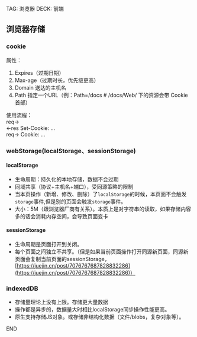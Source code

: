 TAG: 浏览器
DECK: 前端


## 浏览器存储

### cookie  
属性：  

1. Expires（过期日期）
2. Max-age（过期时长，优先级更高）
3. Domain 送达的主机名
4. Path 指定一个URL（例：Path=/docs # /docs/Web/ 下的资源会带 Cookie 首部）  

使用流程：  
req->   
<-res Set-Cookie: ...  
req-> Cookie: ...   
  
### webStorage(localStorage、sessionStorage)  
#### localStorage  

- 生命周期：持久化的本地存储，数据不会过期
- 同域共享（协议+主机名+端口），受同源策略的限制
- 当本页操作（新增、修改、删除）了`localStorage`的时候，本页面不会触发`storage`事件,但是别的页面会触发`storage`事件。
- 大小：5M（跟浏览器厂商有关系）。本质上是对字符串的读取，如果存储内容多的话会消耗内存空间，会导致页面变卡  


#### sessionStorage  

- 生命周期是页面打开到关闭。
- 每个页面之间独立不共享。（但是如果当前页面操作打开同源新页面，同源新页面会复制当前页面的sessionStorage，[https://juejin.cn/post/7076767687828832286](https://juejin.cn/post/7076767687828832286)）

### indexedDB  

- 存储量理论上没有上限。存储更大量数据
- 操作都是异步的，数据量大时相比localStorage同步操作性能更高。
- 原生支持存储JS对象。或存储非结构化数据（文件/blobs，复杂对象等）。


END
<!--ID: 1726212441979-->
